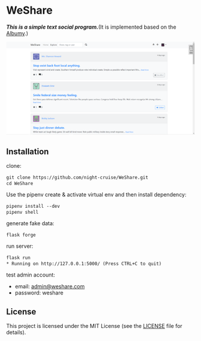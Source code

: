 # WeShare
***This is a simple text social program.***(It is implemented based on the [Albumy](https://github.com/greyli/albumy).)

![demo.png](img.png)

## Installation
clone:
```text
git clone https://github.com/night-cruise/WeShare.git
cd WeShare
```

Use the pipenv create & activate virtual env and then install dependency:
```text
pipenv install --dev
pipenv shell
```

generate fake data:
```text
flask forge
```

run server:
```text
flask run
* Running on http://127.0.0.1:5000/ (Press CTRL+C to quit)
```

test admin account:
- email: admin@weshare.com
- password: weshare

## License

This project is licensed under the MIT License (see the
[LICENSE](LICENSE) file for details).
